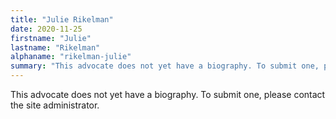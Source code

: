 ```yaml
---
title: "Julie Rikelman"
date: 2020-11-25
firstname: "Julie"
lastname: "Rikelman"
alphaname: "rikelman-julie"
summary: "This advocate does not yet have a biography. To submit one, please contact the site administrator."
---
```

This advocate does not yet have a biography. To submit one, please contact the site administrator.

